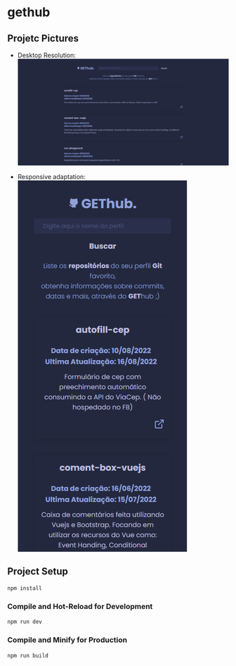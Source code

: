 # gethub

## Projetc Pictures

- Desktop Resolution: 
![Demonstração](src/assets/img/gethub1920x.png)

- Responsive adaptation:</br> 
![Demonstração](src/assets/img/gethub400x.png)

## Project Setup

```sh
npm install
```

### Compile and Hot-Reload for Development

```sh
npm run dev
```

### Compile and Minify for Production

```sh
npm run build
```
